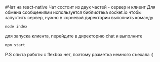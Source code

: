 #Чат на react-native
Чат состоит из двух частей - сервер и клиент
Для обмена сообщениями используется библиотека socket.io
чтобы запустить сервер, нужно в корневой директории выполнить команду 
```bash
node index
```
для запуска клиента, перейдите в директорию chat и выполните
```bash
npm start
```
P.S опыта работы с flexbox нет, поэтому разметка немного съехала :)
